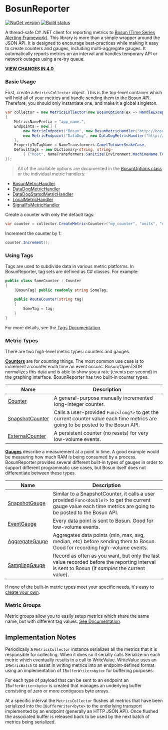 # BosunReporter

[![NuGet version](https://badge.fury.io/nu/BosunReporter.svg)](http://badge.fury.io/nu/BosunReporter)
[![Build status](https://ci.appveyor.com/api/projects/status/yt8nl66ha598jbr7/branch/master?svg=true)](https://ci.appveyor.com/project/StackExchange/bosunreporter-net/branch/master)

A thread-safe C# .NET client for reporting metrics to [Bosun (Time Series Alerting Framework)](http://bosun.org). This library is more than a simple wrapper around the JSON API. It is designed to encourage best-practices while making it easy to create counters and gauges, including multi-aggregate gauges. It automatically reports metrics on an interval and handles temporary API or network outages using a re-try queue.

__[VIEW CHANGES IN 4.0](https://github.com/StackExchange/BosunReporter/blob/master/docs/ReleaseNotes.md)__

### Basic Usage

First, create a `MetricsCollector` object. This is the top-level container which will hold all of your metrics and handle sending them to the Bosun API. Therefore, you should only instantiate one, and make it a global singleton.

```csharp
var collector = new MetricsCollector(new BosunOptions(ex => HandleException(ex))
{
	MetricsNamePrefix = "app_name.",
	Endpoints = new[] {
		new MetricEndpoint("Bosun", new BosunMetricHandler("http://bosun.mydomain.com:8070")),
		new MetricEndpoint("DataDog", new DataDogMetricHandler("http://datadog.mydomain.com:1234", "API_KEY", "APP_KEY")),
	},
	PropertyToTagName = NameTransformers.CamelToLowerSnakeCase,
	DefaultTags = new Dictionary<string, string> 
		{ {"host", NameTransformers.Sanitize(Environment.MachineName.ToLower())} }
});
```

> All of the available options are documented in the [BosunOptions class](https://github.com/StackExchange/BosunReporter/blob/master/BosunReporter/BosunOptions.cs) or the individual metric handlers:
 - [BosunMetricHandler](https://github.com/StackExchange/BosunReporter/blob/master/BosunReporter/Handlers/BosunMetricHandler.cs)
 - [DataDogMetricHandler](https://github.com/StackExchange/BosunReporter/blob/master/BosunReporter/Handlers/DataDogMetricHandler.cs)
 - [DataDogStatsdMetricHandler](https://github.com/StackExchange/BosunReporter/blob/master/BosunReporter/Handlers/DataDogStatsdMetricHandler.cs)
 - [LocalMetricHandler](https://github.com/StackExchange/BosunReporter/blob/master/BosunReporter/Handlers/LocalMetricHandler.cs)
 - [SignalFxMetricHandler](https://github.com/StackExchange/BosunReporter/blob/master/BosunReporter/Handlers/SignalFxMetricHandler.cs)

Create a counter with only the default tags:

```csharp
var counter = collector.CreateMetric<Counter>("my_counter", "units", "description");
```

Increment the counter by 1:

```csharp
counter.Increment();
```

### Using Tags

Tags are used to subdivide data in various metric platforms. In BosunReporter, tag sets are defined as C# classes. For example:

```csharp
public class SomeCounter : Counter
{
	[BosunTag] public readonly string SomeTag;
	
	public RouteCounter(string tag)
	{
		SomeTag = tag;
	}
}
```

For more details, see the [Tags Documentation](https://github.com/StackExchange/BosunReporter/blob/master/docs/Tags.md).

### Metric Types

There are two high-level metric types: counters and gauges.

__[Counters](https://github.com/StackExchange/BosunReporter/blob/master/docs/MetricTypes.md#counters)__ are for _counting_ things. The most common use case is to increment a counter each time an event occurs. Bosun/OpenTSDB normalizes this data and is able to show you a rate (events per second) in the graphing interface. BosunReporter has two built-in counter types.

| Name                                     | Description                              |
| ---------------------------------------- | ---------------------------------------- |
| [Counter](https://github.com/StackExchange/BosunReporter/blob/master/docs/MetricTypes.md#counter) | A general-purpose manually incremented long-integer counter. |
| [SnapshotCounter](https://github.com/StackExchange/BosunReporter/blob/master/docs/MetricTypes.md#snapshotcounter) | Calls a user-provided `Func<long?>` to get the current counter value each time metrics are going to be posted to the Bosun API. |
| [ExternalCounter](https://github.com/StackExchange/BosunReporter/blob/master/docs/MetricTypes.md#externalcounter) | A persistent counter (no resets) for very low-volume events. |

__[Gauges](https://github.com/StackExchange/BosunReporter/blob/master/docs/MetricTypes.md#gauges)__ describe a measurement at a point in time. A good example would be measuring how much RAM is being consumed by a process. BosunReporter provides several different built-in types of gauges in order to support different programmatic use cases, but Bosun itself does not differentiate between these types.

| Name                                     | Description                              |
| ---------------------------------------- | ---------------------------------------- |
| [SnapshotGauge](https://github.com/StackExchange/BosunReporter/blob/master/docs/MetricTypes.md#snapshotgauge) | Similar to a SnapshotCounter, it calls a user provided `Func<double?>` to get the current gauge value each time metrics are going to be posted to the Bosun API. |
| [EventGauge](https://github.com/StackExchange/BosunReporter/blob/master/docs/MetricTypes.md#eventgauge) | Every data point is sent to Bosun. Good for low-volume events. |
| [AggregateGauge](https://github.com/StackExchange/BosunReporter/blob/master/docs/MetricTypes.md#aggregategauge) | Aggregates data points (min, max, avg, median, etc) before sending them to Bosun. Good for recording high-volume events. |
| [SamplingGauge](https://github.com/StackExchange/BosunReporter/blob/master/docs/MetricTypes.md#samplinggauge) | Record as often as you want, but only the last value recorded before the reporting interval is sent to Bosun (it _samples_ the current value). |

If none of the built-in metric types meet your specific needs, it's easy to [create your own](https://github.com/StackExchange/BosunReporter/blob/master/docs/MetricTypes.md#create-your-own).

### Metric Groups

Metric groups allow you to easily setup metrics which share the same name, but with different tag values. [See Documentation](https://github.com/StackExchange/BosunReporter/blob/master/docs/MetricGroup.md).

## Implementation Notes

Periodically a `MetricsCollector` instance serializes all the metrics that it is responsible for collecting. 
When it does so it serially calls Serialize on each metric which eventually results in a call to WriteValue. 
WriteValue uses an `IMetricBatch` to assist in writing metrics into an endpoint-defined format using an 
implementation of `IBufferWriter<byte>` for buffering purposes.

For each type of payload that can be sent to an endpoint an `IBufferWriter<byte>` is created that manages 
an underlying buffer consisting of zero or more contiguous byte arrays. 

At a specific interval the `MetricsCollector` flushes all metrics that have been serialized into the `IBufferWriter<byte>`
to the underlying transport implemented by an endpoint (generally an HTTP JSON API). Once flushed the associated buffer
is released back to be used by the next batch of metrics being serialized.
